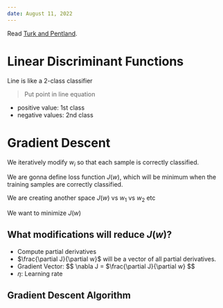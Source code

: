 ```yaml
---
date: August 11, 2022
---
```


Read [Turk and Pentland](https://www.face-rec.org/algorithms/PCA/jcn.pdf).

# Linear Discriminant Functions

Line is like a 2-class classifier

> Put point in line equation 

- positive value: 1st class
- negative values: 2nd class

# Gradient Descent

We iteratively modify $w_i$ so that each sample is correctly classified.

We are gonna define loss function $J(w)$, which will be minimum when the training samples are correctly classified.

We are creating another space $J(w)$ vs $w_1$ vs $w_2$ etc

We want to minimize $J(w)$ 

## What modifications will reduce $J(w)$?

- Compute partial derivatives
- $\frac{\partial J}{\partial w}$ will be a vector of all partial derivatives.
- Gradient Vector: $$
\nabla J = $\frac{\partial J}{\partial w}
$$ 
- $\eta$: Learning rate


## Gradient Descent Algorithm 



